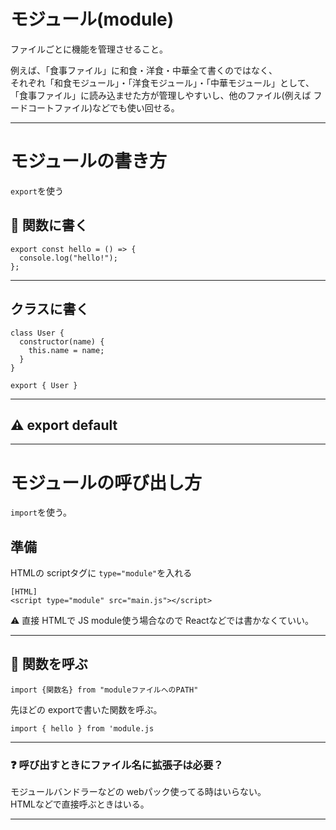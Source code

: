 # モジュール(module)
ファイルごとに機能を管理させること。

例えば、「食事ファイル」に和食・洋食・中華全て書くのではなく、  
それぞれ「和食モジュール」・「洋食モジュール」・「中華モジュール」として、  
「食事ファイル」に読み込ませた方が管理しやすいし、他のファイル(例えば フードコートファイル)などでも使い回せる。
***

# モジュールの書き方
`export`を使う

## 🧡 関数に書く
~~~
export const hello = () => {
  console.log("hello!");
};
~~~
***

## クラスに書く
~~~
class User {
  constructor(name) {
    this.name = name;
  }
}

export { User }
~~~
***

## ⚠️ export default
***

# モジュールの呼び出し方
`import`を使う。

## 準備
HTMLの scriptタグに `type="module"`を入れる
~~~
[HTML]
<script type="module" src="main.js"></script>
~~~
⚠️ 直接 HTMLで JS module使う場合なので Reactなどでは書かなくていい。
***

## 🧡 関数を呼ぶ
`import {関数名} from "moduleファイルへのPATH"`

先ほどの exportで書いた関数を呼ぶ。
~~~
import { hello } from 'module.js
~~~
***

### ❓ 呼び出すときにファイル名に拡張子は必要？
モジュールバンドラーなどの webパック使ってる時はいらない。  
HTMLなどで直接呼ぶときはいる。
***
